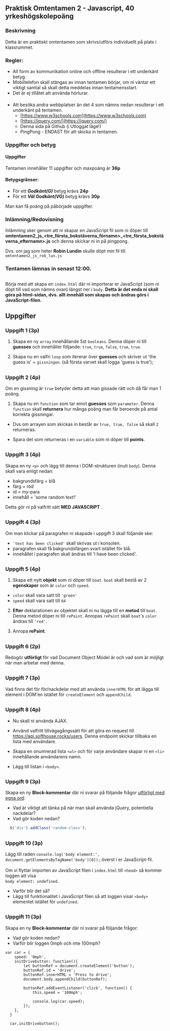 ## Praktisk Omtentamen 2 - Javascript, 40 yrkeshögskolepoäng

### Beskrivning
Detta är en praktiskt omtentamen som skrivs/utförs individuellt på plats i klassrummet.

### Regler:

* All form av kommunikation online och offline resulterar i ett underkänt betyg.
* Mobiltelefon skall stängas av innan tentamen börjar, om ni väntar ett viktigt samtal så skall detta meddelas innan tentamensstart.
* Det är ej tillåtet att använda hörlurar.

#### 

* Att besöka andra webbplatser än det 4 som nämns nedan resulterar i ett underkänt på tentamen.
  * [https://www.w3schools.com](https://www.w3schools.com)
  * [https://jquery.com/](https://jquery.com/)
  * Denna sida på Github (i Utloggat läge!)
  * PingPong - ENDAST för att skicka in tentamen.

### Uppgifter och betyg

#### Uppgifter
Tentamen innehåller 11 uppgifter och maxpoäng är **36p**

#### Betygsgränser:
* För ett ***Godkänt(G)*** betyg krävs **24p**
* För ett ***Väl Godkänt(VG)*** betyg krävs **30p**

Man kan få poäng på påbörjade uppgifter.

### Inlämning/Redovisning

Inlämning sker genom att ni skapar en JavaScript fil som ni döper till **omtentamen2_js_<tre_första_bokstäverna_förnamn>_<tre_första_bokstäverna_efternamn>.js** och denna skickar ni in på pingpong.

Dvs. om jag som heter <b>Robin Lundin</b> skulle döpt min fil till ```omtentamen2_js_rob_lun.js```

### Tentamen lämnas in senast **12:00**.

## 

Börja med att skapa en ```index.html``` där ni importerar er JavaScript (som ni döpt till vad som nämns ovan) längst ner i ```body```. <b>Detta är det enda ni skall göra på html-sidan, dvs. allt innehåll som skapas och ändras görs i JavaScript-filen.</b>


## Uppgifter

### Uppgift 1 (3p)

1. Skapa en ny ```array``` innehållande 5st ```booleans```. Denna döper ni till <b>guesses</b> och innehåller följande: ```true```, ```true```, ```false```, ```true```, ```true```.

1. Skapa nu en valfri ```loop``` som itererar över <b>guesses</b> och skriver ut 'the guess is' + ```gissningen```. (så första varvet skall logga 'guess is true');

## 


### Uppgift 2 (4p)

Om en gissning är ```true``` betyder detta att man gissade rätt och då får man 1 poäng.

1. Skapa nu en ```function``` som tar emot <b>guesses</b> som ```parameter```. Denna ```function``` skall **returnera** hur många poäng man får beroende på antal korrekta gissningar. 

* Dvs om arrayen som skickas in består av ```true, true, false``` så skall ```2``` returneras.

* Spara det som returneras i en ```variable``` som ni döper till <b>points</b>.

## 

### Uppgift 3 (4p)

Skapa en ny ```<p>``` och lägg till denna i DOM-strukturen (inuti ```body```). Denna skall vara enligt nedan:
* bakgrundsfärg = blå
* färg = röd
* id = my-para
* innehåll = 'some random text!'

Detta gör ni på valfritt sätt **MED JAVASCRIPT** .

## 

### Uppgift 4 (3p)

Om man klickar på paragrafen ni skapade i  uppgift 3 skall följande ske:
* ```'text has been clicked'``` skall skrivas ut i konsolen.
* paragrafen skall få bakgrundsfärgen svart istället för blå.
* innehållet i paragrafen skall ändras till 'I have been clicked'.

## 

### Uppgift 5 (4p)

1. Skapa ett nytt **objekt** som ni döper till ```boat```. ```boat``` skall bestå av 2 **egenskaper** som är ```color``` och ```speed```.
* ```color``` skall vara satt till ```'green'```
* ```speed``` skall vara satt till ```64```

2. **Efter** deklarationen av objektet skall ni nu lägga till en **metod** till ```boat```. Denna metod döper ni till ```rePaint```. Anropas ```rePaint``` skall ```boat```'s ```color``` ändras till ```'red'```.

3. Anropa <b>rePaint</b>.

## 

### Uppgift 6 (2p)
Redogör <b>utförligt</b> för vad Document Object Model är och vad som är möjligt när man arbetar med denna.

## 

### Uppgift 7 (3p)

Vad finns det för för/nackdelar med att använda ```innerHTML``` för att lägga till element i DOM'en istället för ```createElement``` och ```appendChild```.

## 

### Uppgift 8 (4p)
* Nu skall ni använda AJAX. 
* Använd valfritt tillvägagångssätt för att göra en request till <a href="https://api.softhouse.rocks/users" target="_blank">https://api.softhouse.rocks/users</a>. Denna endpoint skickar tillbaka en lista med användare.

* Skapa en onumrerad lista ```<ul>``` och för varje användare skapar ni en ```<li>``` innehållande användarens namn.
* Lägg till listan i ```<body>```.
## 

### Uppgift 9 (3p)

Skapa en ny <b>Block-kommentar</b> där ni svarar på följande frågor <u>utförligt med egna ord</u>:
* Vad är viktigt att tänka på när man skall använda jQuery, potentiella nackdelar?
* Vad gör koden nedan?
```JavaScript
  $('div').addClass('random-class');
```

## 

### Uppgift 10 (3p)
Lägg till raden ```console.log('body element:', document.getElementsByTagName('body')[0]);``` överst i er JavaScript-fil. <br/> <br/>
Om vi flyttar importen av JavaScript filen i ```index.html``` till ```<head>``` så kommer loggen att visa <br/>```body element: undefined```.

* Varför blir det så?
* Lägg till funktionalitet i JavaScript filen så att loggen visar ```<body>``` elementet istället för ```undefined```.

## 

### Uppgift 11 (3p)
Skapa en ny <b>Block-kommentar</b> där ni svarar på följande frågor:
* Vad gör koden nedan?
* Varför blir loggen 0mph och inte 100mph?

```
var car = {
    speed: '0mph',
    initDrivebutton: function(){
        let buttonRef = document.createElement('button');
        buttonRef.id = 'drive';
        buttonRef.innerHTML = 'Press to drive';
        document.body.appendChild(buttonRef);
      
        buttonRef.addEventListener('click', function() {
            this.speed = '100mph';

            console.log(car.speed);
        });
    },
  }

  car.initDrivebutton();
```
